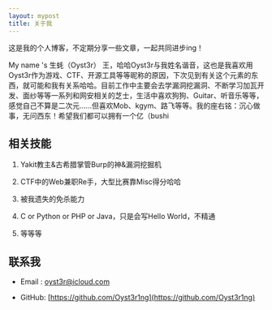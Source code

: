```yaml
---
layout: mypost
title: 关于我
---
```


这是我的个人博客，不定期分享一些文章，一起共同进步ing！

My name 's 生蚝（Oyst3r） 王，哈哈Oyst3r与我姓名谐音，这也是我喜欢用Oyst3r作为游戏、CTF、开源工具等等昵称的原因，下次见到有关这个元素的东西，就可能和我有关系哈哈。目前工作中主要会去学漏洞挖漏洞、不断学习加瓦开发、面纱等等一系列和网安相关的芝士，生活中喜欢狗狗、Guitar、听音乐等等，感觉自己不算是二次元......但喜欢Mob、kgym、路飞等等。我的座右铭：沉心做事，无问西东！希望我们都可以拥有一个亿（bushi

## 相关技能

1. Yakit教主&古希腊掌管Burp的神&漏洞挖掘机

2. CTF中的Web兼职Re手，大型比赛靠Misc得分哈哈

3. 被我遗失的免杀能力

4. C or Python or PHP or Java，只是会写Hello World，不精通

5. 等等等

## 联系我

- Email&nbsp;: [oyst3r@icloud.com](mailto:oyst3r@icloud.com)

- GitHub: [https://github.com/Oyst3r1ng](https://github.com/Oyst3r1ng)
